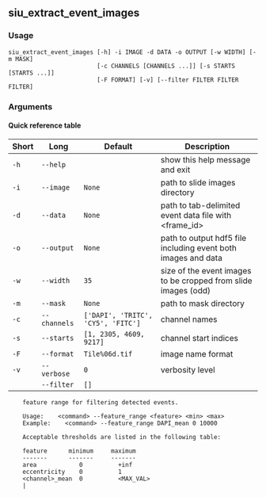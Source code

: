 ## siu_extract_event_images
### Usage
```
siu_extract_event_images [-h] -i IMAGE -d DATA -o OUTPUT [-w WIDTH] [-m MASK]
                         [-c CHANNELS [CHANNELS ...]] [-s STARTS [STARTS ...]]
                         [-F FORMAT] [-v] [--filter FILTER FILTER FILTER]
```
### Arguments
#### Quick reference table
|Short|Long        |Default                           |Description                                                                                                                                                                                                                                                                                                                                                              |
|-----|------------|----------------------------------|-------------------------------------------------------------------------------------------------------------------------------------------------------------------------------------------------------------------------------------------------------------------------------------------------------------------------------------------------------------------------|
|`-h` |`--help`    |                                  |show this help message and exit                                                                                                                                                                                                                                                                                                                                          |
|`-i` |`--image`   |`None`                            |path to slide images directory                                                                                                                                                                                                                                                                                                                                           |
|`-d` |`--data`    |`None`                            |path to tab-delimited event data file with <frame_id>	<x>	<y>                                                                                                                                                                                                                                                                                                            |
|`-o` |`--output`  |`None`                            |path to output hdf5 file including event both images and data                                                                                                                                                                                                                                                                                                            |
|`-w` |`--width`   |`35`                              |size of the event images to be cropped from slide images (odd)                                                                                                                                                                                                                                                                                                           |
|`-m` |`--mask`    |`None`                            |path to mask directory                                                                                                                                                                                                                                                                                                                                                   |
|`-c` |`--channels`|`['DAPI', 'TRITC', 'CY5', 'FITC']`|channel names                                                                                                                                                                                                                                                                                                                                                            |
|`-s` |`--starts`  |`[1, 2305, 4609, 9217]`           |channel start indices                                                                                                                                                                                                                                                                                                                                                    |
|`-F` |`--format`  |`Tile%06d.tif`                    |image name format                                                                                                                                                                                                                                                                                                                                                        |
|`-v` |`--verbose` |`0`                               |verbosity level                                                                                                                                                                                                                                                                                                                                                          |
|     |`--filter`  |`[]`                              |
		feature range for filtering detected events.

		Usage:	  <command> --feature_range <feature> <min> <max>
		Example:	<command> --feature_range DAPI_mean 0 10000

		Acceptable thresholds are listed in the following table:

		feature		 minimum	 maximum
		-------		 -------	 -------
		area			0		   +inf
		eccentricity	0		   1
		<channel>_mean  0		   <MAX_VAL>
		|


